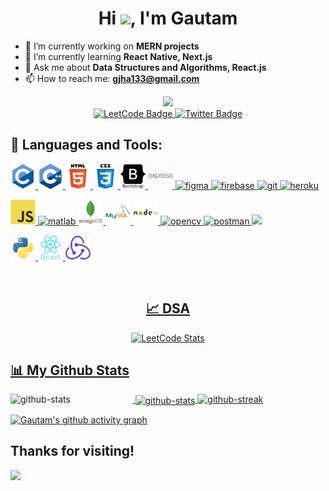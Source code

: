 ### <h1 align="center">Hi <img src="https://raw.githubusercontent.com/MartinHeinz/MartinHeinz/master/wave.gif" width="30px">, I'm Gautam</h1>

- 🔭 I’m currently working on **MERN projects**
- 🌱 I’m currently learning **React Native, Next.js**
- 💬 Ask me about **Data Structures and Algorithms, React.js**
- 📫 How to reach me: **gjha133@gmail.com**
<!-- - 😄 Pronouns: He/him/his -->
<!-- - ⚡ Fun fact: I love playing games -->

<!--
**gjha133/gjha133** is a ✨ _special_ ✨ repository because its `README.md` (this file) appears on your GitHub profile.

Here are some ideas to get you started:

- 🔭 I’m currently working on a **Clothing Website**
- 🌱 I’m currently learning **React.js, Node.js and Express.js**
- 👯 I’m looking to collaborate on **OpenSource Projects**
- 🤔 I’m looking for help with a good portfolio design
- 💬 Ask me about **Data Structures and Algorithms, React.js**
- 📫 How to reach me: **gjha133@gmail.com**
- 😄 Pronouns: He/Him
- ⚡ Fun fact: I'm cracked at video games
-->

<div id="header" align="center">
  <img src="https://media.giphy.com/media/M9gbBd9nbDrOTu1Mqx/giphy.gif" width="100"/>
</div>

<div id="badges" align="center">
  <!--
  <a href="https://www.linkedin.com/in/gautam-jha-6545ab240/" target="_blank">
  <img src="https://img.shields.io/badge/LinkedIn-blue?logo=linkedin&logoColor=white&style=for-the-badge" width="100" alt="LinkedIn Badge"/>
  </a>
-->
  <a href="https://leetcode.com/gjha133/" target="_blank">
    <img src="https://img.shields.io/badge/Leetcode-yellow?logo=leetCode&logoColor=black&style=for-the-badge" width="100" alt="LeetCode Badge"/>
  </a>
  <a href="https://twitter.com/GautamJ20309142" target="_blank">
  <img src=https://img.shields.io/badge/Twitter-blue?style=for-the-badge&logo=twitter&logoColor=white
 width="100" alt="Twitter Badge"/>
  </a>
</div>

<!-- <div id="badges" align="center">
  <img src="https://komarev.com/ghpvc/?username=your-github-username&style=for-the-badge&color=blue" alt="profile-views"/>
</div> -->

 



## 🚀 Languages and Tools:

<p align="left"> 
<a href="https://www.cprogramming.com/" target="_blank" rel="noreferrer"> <img src="https://raw.githubusercontent.com/devicons/devicon/master/icons/c/c-original.svg" alt="c" width="40" height="40"/> </a> 
<a href="https://www.w3schools.com/cpp/" target="_blank" rel="noreferrer"> <img src="https://raw.githubusercontent.com/devicons/devicon/master/icons/cplusplus/cplusplus-original.svg" alt="cplusplus" width="40" height="40"/> </a> 
<a href="https://www.w3.org/html/" target="_blank" rel="noreferrer"> <img src="https://raw.githubusercontent.com/devicons/devicon/master/icons/html5/html5-original-wordmark.svg" alt="html5" width="40" height="40"/> </a> 
<a href="https://www.w3schools.com/css/" target="_blank" rel="noreferrer"> <img src="https://raw.githubusercontent.com/devicons/devicon/master/icons/css3/css3-original-wordmark.svg" alt="css3" width="40" height="40"/> </a> 
<a href="https://getbootstrap.com" target="_blank" rel="noreferrer"> <img src="https://raw.githubusercontent.com/devicons/devicon/master/icons/bootstrap/bootstrap-plain-wordmark.svg" alt="bootstrap" width="40" height="40"/> </a> 
<a href="https://expressjs.com" target="_blank"> <img src="https://raw.githubusercontent.com/devicons/devicon/master/icons/express/express-original-wordmark.svg" alt="express" width="40" height="40"/> </a> 
<a href="https://www.figma.com/" target="_blank" rel="noreferrer"> <img src="https://www.vectorlogo.zone/logos/figma/figma-icon.svg" alt="figma" width="40" height="40"/> </a> 
<a href="https://firebase.google.com/" target="_blank" rel="noreferrer"> <img src="https://www.vectorlogo.zone/logos/firebase/firebase-icon.svg" alt="firebase" width="40" height="40"/> </a> 
<a href="https://git-scm.com/" target="_blank" rel="noreferrer"> <img src="https://www.vectorlogo.zone/logos/git-scm/git-scm-icon.svg" alt="git" width="40" height="40"/> </a> 
<a href="https://heroku.com" target="_blank" rel="noreferrer"> <img src="https://www.vectorlogo.zone/logos/heroku/heroku-icon.svg" alt="heroku" width="40" height="40"/> </a> 

<a href="https://developer.mozilla.org/en-US/docs/Web/JavaScript" target="_blank" rel="noreferrer"> <img src="https://raw.githubusercontent.com/devicons/devicon/master/icons/javascript/javascript-original.svg" alt="javascript" width="40" height="40"/> </a> 
<a href="https://www.mathworks.com/" target="_blank" rel="noreferrer"> <img src="https://upload.wikimedia.org/wikipedia/commons/2/21/Matlab_Logo.png" alt="matlab" width="40" height="40"/> </a> 
<a href="https://www.mongodb.com/" target="_blank" rel="noreferrer"> <img src="https://raw.githubusercontent.com/devicons/devicon/master/icons/mongodb/mongodb-original-wordmark.svg" alt="mongodb" width="40" height="40"/> </a> 
<a href="https://www.mysql.com/" target="_blank" rel="noreferrer"> <img src="https://raw.githubusercontent.com/devicons/devicon/master/icons/mysql/mysql-original-wordmark.svg" alt="mysql" width="40" height="40"/> </a> 
<a href="https://nodejs.org" target="_blank" rel="noreferrer"> <img src="https://raw.githubusercontent.com/devicons/devicon/master/icons/nodejs/nodejs-original-wordmark.svg" alt="nodejs" width="40" height="40"/> </a> 
<a href="https://opencv.org/" target="_blank" rel="noreferrer"> <img src="https://www.vectorlogo.zone/logos/opencv/opencv-icon.svg" alt="opencv" width="40" height="40"/> </a> 
<a href="https://postman.com" target="_blank" rel="noreferrer"> <img src="https://www.vectorlogo.zone/logos/getpostman/getpostman-icon.svg" alt="postman" width="40" height="40"/> </a>
<a href="https://reactjs.org/" target="_blank"> <img src="https://img.icons8.com/color/48/000000/react-native.png"/> </a>

<a href="https://www.python.org" target="_blank" rel="noreferrer"> <img src="https://raw.githubusercontent.com/devicons/devicon/master/icons/python/python-original.svg" alt="python" width="40" height="40"/> </a> 
<a href="https://reactjs.org/" target="_blank" rel="noreferrer"> <img src="https://raw.githubusercontent.com/devicons/devicon/master/icons/react/react-original-wordmark.svg" alt="react" width="40" height="40"/>
</a> <a href="https://redux.js.org" target="_blank" rel="noreferrer"> <img src="https://raw.githubusercontent.com/devicons/devicon/master/icons/redux/redux-original.svg" alt="redux" width="40" height="40"/> </a> 
<a href="https://sass-lang.com" target="_blank" rel="noreferrer"> 
</p>

<!-- [![React Badge](https://img.shields.io/badge/-React-61DBFB?style=for-the-badge&labelColor=black&logo=react&logoColor=61DBFB)](#)  [![Javascript Badge](https://img.shields.io/badge/-Javascript-F0DB4F?style=for-the-badge&labelColor=black&logo=javascript&logoColor=F0DB4F)](#) [![Typescript Badge](https://img.shields.io/badge/-Typescript-007acc?style=for-the-badge&labelColor=black&logo=typescript&logoColor=007acc)](#) [![Nodejs Badge](https://img.shields.io/badge/-Nodejs-3C873A?style=for-the-badge&labelColor=black&logo=node.js&logoColor=3C873A)](#) [![GraphQL Badge](https://img.shields.io/badge/-GraphQl-e535ab?style=for-the-badge&labelColor=black&logo=node.js&logoColor=e535ab)](#) -->
<br/>

<!--  -->





<div align="center">
<h2>&#128200; DSA</h2>

![LeetCode Stats](https://leetcard.jacoblin.cool/gjha133?theme=dark&font=Karla&ext=heatmap)
</div>

## 📊 My Github Stats

<div align="center">
  <div>
    <img align="left" src="https://github-readme-stats.vercel.app/api/top-langs?username=gjha133&show_icons=true&locale=en" alt="github-stats" />
  </div>
  <div>
    &nbsp;<img align="center" src="https://github-readme-stats.vercel.app/api?username=gjha133&show_icons=true&locale=en" alt="github-stats" />
    <a href="https://github.com/gjha133/github-readme-streak-stats">
        <img title="🔥 Get streak stats for your profile at git.io/streak-stats" alt="github-streak" src="https://github-readme-streak-stats.herokuapp.com/?user=gjha133&theme=black-ice&hide_border=true&stroke=0000&background=22272e"/>
    </a>
  </div>
</div>


[![Gautam's github activity graph](https://github-readme-activity-graph.cyclic.app/graph?username=gjha133&bg_color=22272e&color=adcdf0&line=ffffff&point=00f6fa&area=true&hide_border=true)](https://github.com/ashutosh00710/github-readme-activity-graph)

## Thanks for visiting!
</div>

![](https://hit.yhype.me/github/profile?user_id=53974342)
